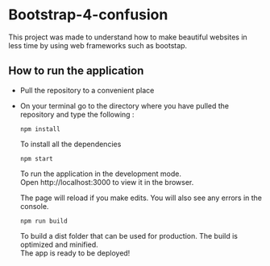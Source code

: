 # Bootstrap-4-confusion

This project was made to understand how to make beautiful websites in less time by using web frameworks such as bootstap.

## How to run the application 

- Pull the repository to a convenient place
- On your terminal go to the directory where you have pulled the repository and type the following : 
  
  `npm install` 
  
  To install all the dependencies
  
  `npm start` 
  
  To run the application in the development mode.   
  Open http://localhost:3000 to view it in the browser.  
  
  The page will reload if you make edits. You will also see any errors in the console.

  `npm run build`
  
  To build a dist folder that can be used for production. The build is optimized and minified.  
  The app is ready to be deployed!
